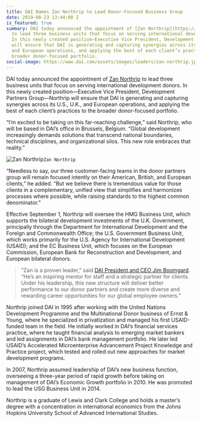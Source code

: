 ```yaml
---
title: DAI Names Zan Northrip to Lead Donor-Focused Business Group
date: 2019-08-23 13:44:00 Z
is_featured: true
summary: DAI today announced the appointment of [Zan Northrip](https://www.dai.com/who-we-are/leadership/zan-northrip)
  to lead three business units that focus on serving international development donors.
  In this newly created position—Executive Vice President, Development Partners Group—Northrip
  will ensure that DAI is generating and capturing synergies across its U.S., U.K.,
  and European operations, and applying the best of each client’s practices to the
  broader donor-focused portfolio.
social-image: https://www.dai.com/assets/images/leaders/zan-northrip.jpg
---
```


DAI today announced the appointment of [Zan Northrip](https://www.dai.com/who-we-are/leadership/zan-northrip) to lead three business units that focus on serving international development donors. In this newly created position—Executive Vice President, Development Partners Group—Northrip will ensure that DAI is generating and capturing synergies across its U.S., U.K., and European operations, and applying the best of each client’s practices to the broader donor-focused portfolio.

<!--more-->

“I’m excited to be taking on this far-reaching challenge,” said Northrip, who will be based in DAI’s office in Brussels, Belgium. “Global development increasingly demands solutions that transcend national boundaries, technical disciplines, and organizational silos. This new role embraces that reality.”

![Zan Northrip](https://www.dai.com/assets/images/leaders/zan-northrip.jpg)`Zan Northrip`

“Needless to say, our three customer-facing teams in the donor partners group will remain focused intently on their American, British, and European clients,” he added. “But we believe there is tremendous value for those clients in a complementary, unified view that simplifies and harmonizes processes where possible, while raising standards to the highest common denominator.”

Effective September 1, Northrip will oversee the HMG Business Unit, which supports the bilateral development investments of the U.K. Government, principally through the Department for International Development and the Foreign and Commonwealth Office; the U.S. Government Business Unit, which works primarily for the U.S. Agency for International Development (USAID); and the EC Business Unit, which focuses on the European Commission, European Bank for Reconstruction and Development, and European bilateral donors.

> “Zan is a proven leader,” said [DAI President and CEO Jim Boomgard](https://www.dai.com/who-we-are/leadership/james-boomgard). “He’s an inspiring mentor for staff and a strategic partner for clients. Under his leadership, this new structure will deliver better performance to our donor partners and create more diverse and rewarding career opportunities for our global employee owners.”

Northrip joined DAI in 1995 after working with the United Nations Development Programme and the Multinational Donor business of Ernst & Young, where he specialized in privatization and managed his first USAID-funded team in the field. He initially worked in DAI’s financial services practice, where he taught financial analysis to emerging market bankers and led assignments in DAI’s bank management portfolio. He later led USAID’s Accelerated Microenterprise Advancement Project Knowledge and Practice project, which tested and rolled out new approaches for market development programs. 

In 2007, Northrip assumed leadership of DAI’s new business function, overseeing a three-year period of rapid growth before taking on management of DAI’s Economic Growth portfolio in 2010. He was promoted to lead the USG Business Unit in 2014.

Northrip is a graduate of Lewis and Clark College and holds a master’s degree with a concentration in international economics from the Johns Hopkins University School of Advanced International Studies.
